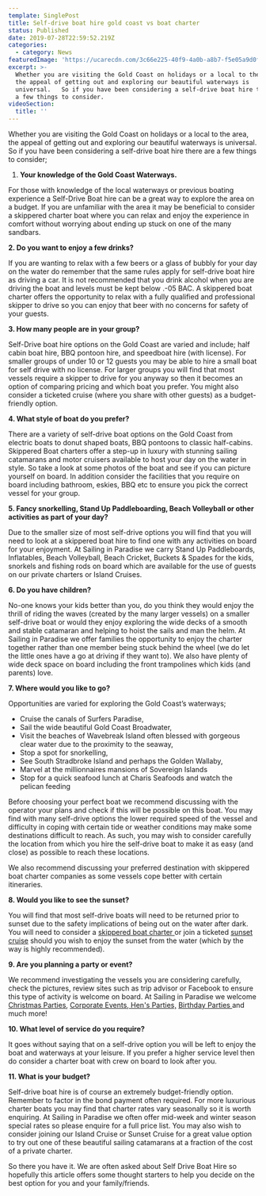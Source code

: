 ```yaml
---
template: SinglePost
title: Self-drive boat hire gold coast vs boat charter
status: Published
date: 2019-07-28T22:59:52.219Z
categories:
  - category: News
featuredImage: 'https://ucarecdn.com/3c66e225-40f9-4a0b-a8b7-f5e05a9d0f10/'
excerpt: >-
  Whether you are visiting the Gold Coast on holidays or a local to the area,
  the appeal of getting out and exploring our beautiful waterways is
  universal.   So if you have been considering a self-drive boat hire there are
  a few things to consider.
videoSection:
  title: ''
---
```

Whether you are visiting the Gold Coast on holidays or a local to the area, the appeal of getting out and exploring our beautiful waterways is universal.   So if you have been considering a self-drive boat hire there are a few things to consider;

1. **Your knowledge of the Gold Coast Waterways.**

For those with knowledge of the local waterways or previous boating experience a Self-Drive Boat hire can be a great way to explore the area on a budget.  If you are unfamiliar with the area it may be beneficial to consider a skippered charter boat where you can relax and enjoy the experience in comfort without worrying about ending up stuck on one of the many sandbars.

**2.  Do you want to enjoy a few drinks?**

If you are wanting to relax with a few beers or a glass of bubbly for your day on the water do remember that the same rules apply for self-drive boat hire as driving a car.  It is not recommended that you drink alcohol when you are driving the boat and levels must be kept below .-05 BAC.   A skippered boat charter offers the opportunity to relax with a fully qualified and professional skipper to drive so you can enjoy that beer with no concerns for safety of your guests.

**3.  How many people are in your group?**

Self-Drive boat hire options on the Gold Coast are varied and include; half cabin boat hire, BBQ pontoon hire, and speedboat hire (with license).  For smaller groups of under 10 or 12  guests you may be able to hire a small boat for self drive with no license.    For larger groups you will find that most vessels require a skipper to drive for you anyway so then it becomes an option of comparing pricing and which boat you prefer.   You might also consider a ticketed cruise (where you share with other guests) as a budget-friendly option.   

**4.  What style of boat do you prefer?**

There are a variety of self-drive boat options on the Gold Coast from electric boats to donut shaped boats, BBQ pontoons to classic half-cabins.  Skippered Boat charters offer a step-up in luxury with stunning sailing catamarans and motor cruisers available to host your day on the water in style.  So take a look at some photos of the boat and see if you can picture yourself on board.  In addition consider the facilities that you require on board including bathroom, eskies, BBQ etc to ensure you pick the correct vessel for your group.   



**5.  Fancy snorkelling, Stand Up Paddleboarding, Beach Volleyball or other activities as part of your day?**

Due to the smaller size of most self-drive options you will find that you will need to look at a skippered boat hire to find one with any activities on board for your enjoyment.  At Sailing in Paradise we carry Stand Up Paddleboards, Inflatables, Beach Volleyball, Beach Cricket, Buckets & Spades for the kids, snorkels and fishing rods on board which are available for the use of guests on our private charters or Island Cruises.

**6.  Do you have children?**

No-one knows your kids better than you, do you think they would enjoy the thrill of riding the waves (created by the many larger vessels) on a smaller self-drive boat or would they enjoy exploring the wide decks of a smooth and stable catamaran and helping to hoist the sails and man the helm.     At Sailing in Paradise we offer families the opportunity to enjoy the charter together rather than one member being stuck behind the wheel (we do let the little ones have a go at driving if they want to). We also have plenty of wide deck space on board including the front trampolines which kids (and parents) love.

**7.  Where would you like to go?**

Opportunities are varied for exploring the Gold Coast’s waterways;

* Cruise the canals of Surfers Paradise, 
* Sail the wide beautiful Gold Coast Broadwater,   
* Visit the beaches of Wavebreak Island often blessed with gorgeous clear water due to the proximity to the seaway, 
* Stop a spot for snorkelling, 
* See South Stradbroke Island and perhaps the Golden Wallaby, 
* Marvel at the millionnaires mansions of Sovereign Islands
* Stop for a quick seafood lunch at Charis Seafoods and watch the pelican feeding

Before choosing your perfect boat we recommend discussing with the operator your plans and check if this will be possible on this boat.  You may find with many self-drive options the lower required speed of the vessel and difficulty in coping with certain tide or weather conditions may make some destinations difficult to reach.  As such, you may wish to consider carefully the location from which you hire the self-drive boat to make it as easy (and close) as possible to reach these locations.  

We also recommend discussing your preferred destination with skippered boat charter companies as some vessels cope better with certain itineraries.   

**8.  Would you like to see the sunset?**

You will find that most self-drive boats will need to be returned prior to sunset due to the safety implications of being out on the water after dark.  You will need to consider a [skippered boat charter ](https://sailinginparadise.com.au/private-charter/private-charters/)or join a ticketed [sunset cruise](https://sailinginparadise.com.au/cruise/sunset-city-lights-cruise/) should you wish to enjoy the sunset from the water (which by the way is highly recommended). 

**9.  Are you planning a party or event?**

We recommend investigating the vessels you are considering carefully, check the pictures, review sites such as trip advisor or Facebook to ensure this type of activity is welcome on board.   At Sailing in Paradise we welcome [Christmas Parties](https://sailinginparadise.com.au/private-charter/christmas-parties/), [Corporate Events](https://sailinginparadise.com.au/private-charter/corporate-events/),[ Hen's Parties,](https://sailinginparadise.com.au/private-charter/hens-parties/) [Birthday Parties ](https://sailinginparadise.com.au/private-charter/birthday-parties/)and much more!

**10.  What level of service do you require?**

It goes without saying that on a self-drive option you will be left to enjoy the boat and waterways at your leisure.  If you prefer a higher service level then do consider a charter boat with crew on board to look after you.  

**11.  What is your budget?**

Self-drive boat hire is of course an extremely budget-friendly option.  Remember to factor in the bond payment often required.   For more luxurious charter boats you may find that charter rates vary seasonally so it is worth enquiring.   At Sailing in Paradise we often offer mid-week and winter season special rates so please enquire for a full price list.  You may also wish to consider joining our Island Cruise or Sunset Cruise for a great value option to try out one of these beautiful sailing catamarans at a fraction of the cost of a private charter. 

So there you have it.  We are often asked about Self Drive Boat Hire so hopefully this article offers some thought starters to help you decide on the best option for you and your family/friends.
